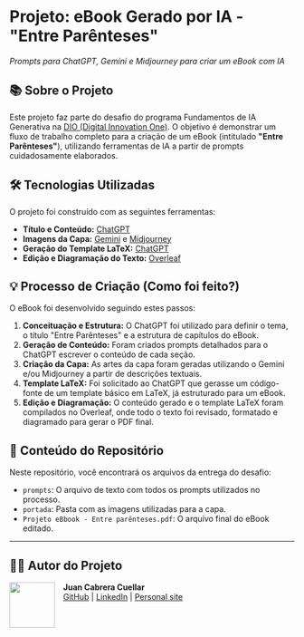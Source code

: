 # Projeto: eBook Gerado por IA - "Entre Parênteses"
_Prompts para ChatGPT, Gemini e Midjourney para criar um eBook com IA_

## 📚 Sobre o Projeto
Este projeto faz parte do desafio do programa Fundamentos de IA Generativa na [DIO (Digital Innovation One)](https://www.dio.me/). O objetivo é demonstrar um fluxo de trabalho completo para a criação de um eBook (intitulado **"Entre Parênteses"**), utilizando ferramentas de IA a partir de prompts cuidadosamente elaborados.

## 🛠️ Tecnologias Utilizadas
O projeto foi construído com as seguintes ferramentas:

* **Título e Conteúdo:** [ChatGPT](https://chat.openai.com/)
* **Imagens da Capa:** [Gemini](https://gemini.google.com/) e [Midjourney](https://www.midjourney.com/)
* **Geração do Template LaTeX:** [ChatGPT](https://chat.openai.com/)
* **Edição e Diagramação do Texto:** [Overleaf](https://pt.overleaf.com/)

## 💡 Processo de Criação (Como foi feito?)
O eBook foi desenvolvido seguindo estes passos:

1.  **Conceituação e Estrutura:** O ChatGPT foi utilizado para definir o tema, o título "Entre Parênteses" e a estrutura de capítulos do eBook.
2.  **Geração de Conteúdo:** Foram criados prompts detalhados para o ChatGPT escrever o conteúdo de cada seção.
3.  **Criação da Capa:** As artes da capa foram geradas utilizando o Gemini e/ou Midjourney a partir de descrições textuais.
4.  **Template LaTeX:** Foi solicitado ao ChatGPT que gerasse um código-fonte de um template básico em LaTeX, já estruturado para um eBook.
5.  **Edição e Diagramação:** O conteúdo gerado e o template LaTeX foram compilados no Overleaf, onde todo o texto foi revisado, formatado e diagramado para gerar o PDF final.

## 📁 Conteúdo do Repositório
Neste repositório, você encontrará os arquivos da entrega do desafio:

* `prompts`: O arquivo de texto com todos os prompts utilizados no processo.
* `portada`: Pasta com as imagens utilizadas para a capa.
* `Projeto eBbook - Entre parênteses.pdf`: O arquivo final do eBook editado.

---

## 👨‍💻 Autor do Projeto
<p>
    <img 
      align="left" 
      style="margin-right: 15px;"
      width="80" 
      src="https://github.com/juancabrera26.png"
    />
    <strong>Juan Cabrera Cuellar</strong>
    <br>
    <a href="https://github.com/juancabrera26">GitHub</a> |
    <a href="https://www.linkedin.com/in/juan-david-cabrera-cuellar-1bb7b3168">LinkedIn</a> |
    <a href="https://sites.google.com/view/juandcabreracuellar0/home">Personal site</a>
</p>
<br/><br/>
